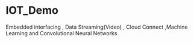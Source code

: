 # IOT_Demo
Embedded interfacing , Data Streaming(Video) , Cloud Connect ,Machine Learning and Convolutional Neural Networks
